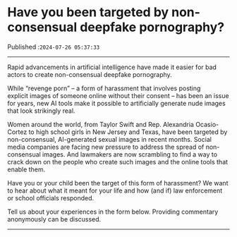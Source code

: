 # Have you been targeted by non-consensual deepfake pornography?

Published :`2024-07-26 05:37:33`

---

Rapid advancements in artificial intelligence have made it easier for bad actors to create non-consensual deepfake pornography.

While “revenge porn” – a form of harassment that involves posting explicit images of someone online without their consent – has been an issue for years, new AI tools make it possible to artificially generate nude images that look strikingly real.

Women around the world, from Taylor Swift and Rep. Alexandria Ocasio-Cortez to high school girls in New Jersey and Texas, have been targeted by non-consensual, AI-generated sexual images in recent months. Social media companies are facing new pressure to address the spread of non-consensual images. And lawmakers are now scrambling to find a way to crack down on the people who create such images and the online tools that enable them.

Have you or your child been the target of this form of harassment? We want to hear about what it meant for your life and how (and if) law enforcement or school officials responded.

Tell us about your experiences in the form below. Providing commentary anonymously can be discussed.

---

